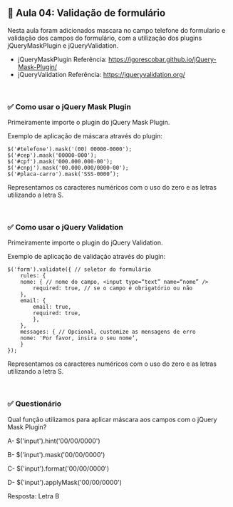 ## 📝 Aula 04: Validação de formulário 
Nesta aula foram adicionados mascara no campo telefone do formulario e validação dos campos do formulário, com a utilização dos plugins jQueryMaskPlugin e jQueryValidation.

- jQueryMaskPlugin Referência: https://igorescobar.github.io/jQuery-Mask-Plugin/
- jQueryValidation Referência: https://jqueryvalidation.org/

<br>

### ✅ Como usar o jQuery Mask Plugin
Primeiramente importe o plugin do jQuery Mask Plugin.

Exemplo de aplicação de máscara através do plugin:
```
$('#telefone').mask('(00) 00000-0000');
$('#cep').mask('00000-000');
$('#cpf').mask('000.000.000-00');
$('#cnpj').mask('00.000.000/0000-00');
$('#placa-carro').mask('SSS-0000’);
```
Representamos os caracteres numéricos com o uso do zero e as letras utilizando a letra S.

<br>

### ✅ Como usar o jQuery Validation
Primeiramente importe o plugin do jQuery Validation.

Exemplo de aplicação de validação através do plugin:
```
$('form').validate({ // seletor do formulário
    rules: {
    nome: { // nome do campo, <input type=“text” name=“nome” />
        required: true, // se o campo é obrigatório ou não
    },
    email: {
        email: true,
        required: true,
        },
    },
    messages: { // Opcional, customize as mensagens de erro
    nome: 'Por favor, insira o seu nome’,
    }
});
```
Representamos os caracteres numéricos com o uso do zero e as letras utilizando a letra S.

<br>

### ✅ Questionário
Qual função utilizamos para aplicar máscara aos campos com o jQuery Mask Plugin?

A- $('input').hint('00/00/0000')

B- $('input').mask('00/00/0000')

C- $('input').format('00/00/0000')

D- $('input').applyMask('00/00/0000') 

Resposta: Letra B